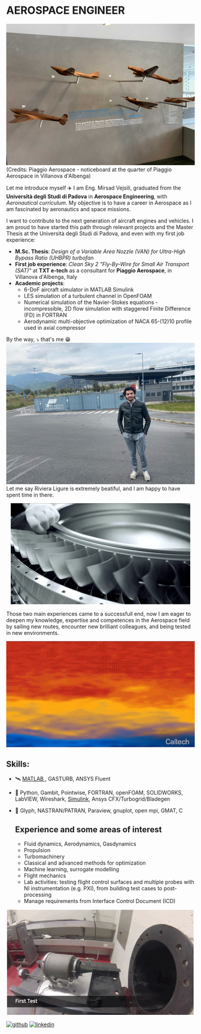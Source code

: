 # AEROSPACE ENGINEER

![Aerospace Engineer](https://github.com/vejsili/vejsili/blob/main/2024_01_02_gh_Piaggio1.jpg)
(Credits: Piaggio Aerospace - noticeboard at the quarter of Piaggio Aerospace in Villanova d'Albenga)

Let me introduce myself :airplane: I am Eng. Mirsad Vejsili, graduated from the **Università degli Studi di Padova** in **Aerospace Engineering**, with *Aeronautical curriculum*. My objective is to have a career in Aerospace as I am fascinated by aeronautics and space missions.

I want to contribute to the next generation of aircraft engines and vehicles.
I am proud to have started this path through relevant projects and the Master Thesis at the Università degli Studi di Padova, and even with my first job experience:

* **M.Sc. Thesis**: _Design of a Variable Area Nozzle (VAN) for Ultra-High Bypass Ratio (UHBPR) turbofan_
* **First job experience**: _Clean Sky 2 "Fly-By-Wire for Small Air Transport (SAT)"_ at **TXT e-tech** as a consultant for **Piaggio Aerospace**, in Villanova d'Albenga, Italy
* **Academic projects**: 
    * 6-DoF aircraft simulator in MATLAB Simulink
    * LES simulation of a turbulent channel in OpenFOAM
    * Numerical simulation of the Navier-Stokes equations - incompressible, 2D flow simulation with staggered Finite Difference (FD) in FORTRAN
    * Aerodynamic multi-objective optimization of NACA 65-(12)10 profile used in axial compressor 

By the way, :arrow_heading_down: that's me :grin: 
![Me](https://github.com/vejsili/vejsili/blob/main/ImageVM1.JPG)
Let me say Riviera Ligure is extremely beatiful, and I am happy to have spent time in there.



<p align="center">
  <img src="https://github.com/vejsili/vejsili/blob/main/giphy.gif">
</p>
Those two main experiences came to a successfull end, now I am eager to deepen my knowledge, expertise and competences in the Aerospace field by sailing new routes, encounter new brilliant colleagues, and being tested in new environments.

<p align="center">
  <img src="https://github.com/vejsili/vejsili/blob/main/NewRoutes.gif"  width=600 >
</p>





## Skills: 
* :artificial_satellite: [MATLAB ](https://github.com/vejsili/vejsili/blob/main/Vejsili_Mirsad_MATLAB.pdf), GASTURB, ANSYS Fluent
* :helicopter: Python, Gambit, Pointwise, FORTRAN, openFOAM, SOLIDWORKS, LabVIEW, Wireshark, [Simulink](https://github.com/vejsili/voyager), Ansys CFX/Turbogrid/Bladegen
* :ship: Glyph, NASTRAN/PATRAN, Paraview, gnuplot, open mpi, GMAT, C

  ## Experience and some areas of interest
  * Fluid dynamics, Aerodynamics, Gasdynamics
  * Propulsion
  * Turbomachinery
  * Classical and advanced methods for optimization
  * Machine learning, surrogate modelling
  * Flight mechanics
  * Lab activities: testing flight control surfaces and multiple probes with NI instrumentation (e.g. PXI), from building test cases to post-processing 
  * Manage requirements from Interface Control Document (ICD) 

 <p align="center">
  <img src="https://github.com/vejsili/vejsili/blob/main/tumblr_no8onn3Sks1qk4ealo4_500.gif" >
</p>


[<img src='https://cdn.jsdelivr.net/npm/simple-icons@3.0.1/icons/github.svg' alt='github' height='40'>](https://github.com/vejsili)  [<img src='https://cdn.jsdelivr.net/npm/simple-icons@3.0.1/icons/linkedin.svg' alt='linkedin' height='40'>](https://www.linkedin.com/in/mirsad-vejsili-563538199)  

